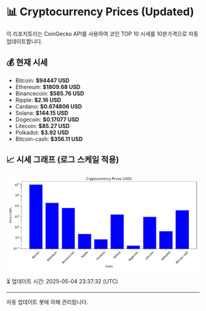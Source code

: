 
# 📊 Cryptocurrency Prices (Updated)

이 리포지토리는 CoinGecko API를 사용하여 코인 TOP 10 시세를 10분가격으로 자동 업데이트합니다.

## 💰 현재 시세
- Bitcoin: **$94447 USD**
- Ethereum: **$1809.68 USD**
- Binancecoin: **$585.76 USD**
- Ripple: **$2.16 USD**
- Cardano: **$0.674806 USD**
- Solana: **$144.15 USD**
- Dogecoin: **$0.17077 USD**
- Litecoin: **$85.27 USD**
- Polkadot: **$3.92 USD**
- Bitcoin-cash: **$356.11 USD**

## 📈 시세 그래프 (로그 스케일 적용)
![Crypto Prices](crypto_prices.png)

⏳ 업데이트 시간: 2025-05-04 23:37:32 (UTC)

---
자동 업데이트 봇에 의해 관리됩니다.
